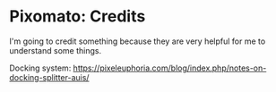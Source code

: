 # Pixomato: Credits

I'm going to credit something because they are very helpful for me to understand some things.

Docking system: https://pixeleuphoria.com/blog/index.php/notes-on-docking-splitter-auis/